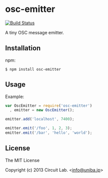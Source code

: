 
# osc-emitter

[![Build Status](https://travis-ci.org/CircuitLab/osc-emitter.svg?branch=master)](https://travis-ci.org/CircuitLab/osc-emitter)

A tiny OSC message emitter.

## Installation

npm:

    $ npm install osc-emitter

## Usage

Example:

```js
var OscEmitter = require('osc-emitter')
  , emitter = new OscEmitter();

emitter.add('localhost', 7400);

emitter.emit('/foo', 1, 2, 3);
emitter.emit('/bar', 'hello', 'world');
```

## License

The MIT License

Copyright (c) 2013 Circuit Lab. &lt;info@uniba.jp&gt;
